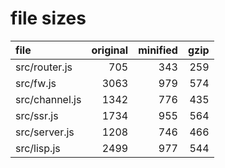 # file sizes

file | original | minified | gzip
 :--- | ---: | ---: | ---: 
src/router.js | 705 | 343 | 259
src/fw.js | 3063 | 979 | 574
src/channel.js | 1342 | 776 | 435
src/ssr.js | 1734 | 955 | 564
src/server.js | 1208 | 746 | 466
src/lisp.js | 2499 | 977 | 544
